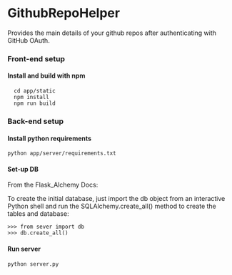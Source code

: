 # GithubRepoHelper

Provides the main details of your github repos after authenticating with GitHub OAuth.

### Front-end setup
#### Install and build with npm
```
  cd app/static
  npm install
  npm run build
```

### Back-end setup
#### Install python requirements
```
python app/server/requirements.txt
```

#### Set-up DB
From the Flask_Alchemy Docs:

To create the initial database, just import the db object from an interactive Python shell and run the SQLAlchemy.create_all()
method to create the tables and database:
```
>>> from sever import db
>>> db.create_all()
```
#### Run server
  ```
  python server.py
  ```

